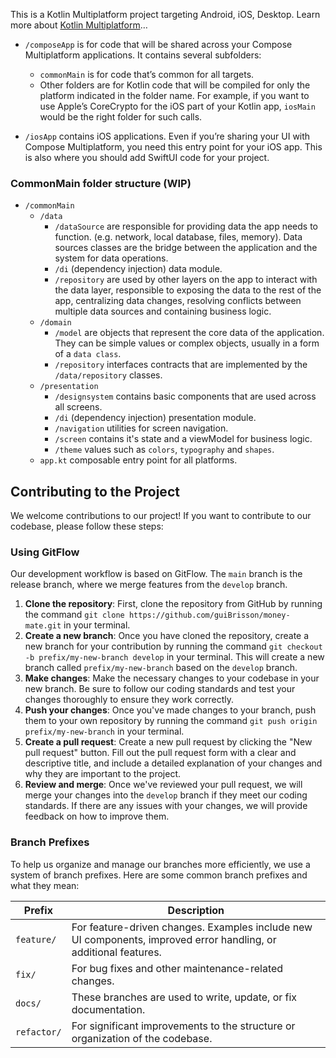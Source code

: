 This is a Kotlin Multiplatform project targeting Android, iOS, Desktop. Learn more
about [Kotlin Multiplatform](https://www.jetbrains.com/help/kotlin-multiplatform-dev/get-started.html)…

* `/composeApp` is for code that will be shared across your Compose Multiplatform applications.
  It contains several subfolders:
    - `commonMain` is for code that’s common for all targets.
    - Other folders are for Kotlin code that will be compiled for only the platform indicated in the folder name.
      For example, if you want to use Apple’s CoreCrypto for the iOS part of your Kotlin app,
      `iosMain` would be the right folder for such calls.

* `/iosApp` contains iOS applications. Even if you’re sharing your UI with Compose Multiplatform,
  you need this entry point for your iOS app. This is also where you should add SwiftUI code for your project.

### CommonMain folder structure (WIP)

* `/commonMain`
    * `/data`
        * `/dataSource` are responsible for providing data the app needs to function. (e.g. network, local database,
          files, memory). Data sources classes are the bridge between the application and the system for data
          operations.
        * `/di` (dependency injection) data module.
        * `/repository` are used by other layers on the app to interact with the data layer, responsible to exposing the
          data to the rest of the app, centralizing data changes, resolving conflicts between multiple data sources and
          containing business logic.
    * `/domain`
        * `/model` are objects that represent the core data of the application. They can be simple values or complex
          objects, usually in a form of a `data class`.
        * `/repository` interfaces contracts that are implemented by the `/data/repository` classes.
    * `/presentation`
        * `/designsystem` contains basic components that are used across all screens.
        * `/di` (dependency injection) presentation module.
        * `/navigation` utilities for screen navigation.
        * `/screen` contains it's state and a viewModel for business logic.
        * `/theme` values such as `colors`, `typography` and `shapes`.
    * `app.kt` composable entry point for all platforms.

Contributing to the Project
-------------------------
We welcome contributions to our project! If you want to contribute to our codebase, please follow these steps:

### Using GitFlow

Our development workflow is based on GitFlow. The `main` branch is the release branch, where we merge features from
the `develop` branch.

1. **Clone the repository**: First, clone the repository from GitHub by running the
   command `git clone https://github.com/guiBrisson/money-mate.git` in your terminal.
2. **Create a new branch**: Once you have cloned the repository, create a new branch for your contribution by running
   the command `git checkout -b prefix/my-new-branch develop` in your terminal. This will create a new branch
   called `prefix/my-new-branch` based on the `develop` branch.
3. **Make changes**: Make the necessary changes to your codebase in your new branch. Be sure to follow our coding
   standards and test your changes thoroughly to ensure they work correctly.
4. **Push your changes**: Once you've made changes to your branch, push them to your own repository by running the
   command `git push origin prefix/my-new-branch` in your terminal.
5. **Create a pull request**: Create a new pull request by clicking the "New pull request" button. Fill out the pull
   request form with a clear and descriptive title, and include a detailed explanation of your changes and why they are
   important to the project.
6. **Review and merge**: Once we've reviewed your pull request, we will merge your changes into the `develop` branch if
   they meet our coding standards. If there are any issues with your changes, we will provide feedback on how to improve
   them.

### Branch Prefixes

To help us organize and manage our branches more efficiently, we use a system of branch prefixes. Here are some common
branch prefixes and what they mean:

| Prefix      | Description                                                                                                            |
|-------------|------------------------------------------------------------------------------------------------------------------------|
| `feature/`  | For feature-driven changes. Examples include new UI components, improved error handling, or additional features.       |
| `fix/`      | For bug fixes and other maintenance-related changes.                                                                   |
| `docs/`     | These branches are used to write, update, or fix documentation.                                                        |
| `refactor/` | For significant improvements to the structure or organization of the codebase.                                         |
